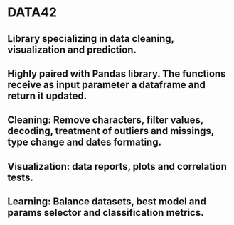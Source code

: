 # DATA42

## Library specializing in data cleaning, visualization and prediction. 
## Highly paired with Pandas library. The functions receive as input parameter a dataframe and return it updated.

## Cleaning: Remove characters, filter values, decoding, treatment of outliers and missings, type change and dates formating.
## Visualization: data reports, plots and correlation tests.
## Learning: Balance datasets, best model and params selector and classification metrics.